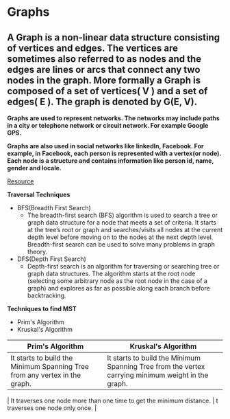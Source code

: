 # Graphs
## A Graph is a non-linear data structure consisting of vertices and edges. The vertices are sometimes also referred to as nodes and the edges are lines or arcs that connect any two nodes in the graph. More formally a Graph is composed of a set of vertices( V ) and a set of edges( E ). The graph is denoted by G(E, V).


**Graphs are used to represent networks. The networks may include paths in a city or telephone network or circuit network. For example Google GPS.**

**Graphs are also used in social networks like linkedIn, Facebook. For example, in Facebook, each person is represented with a vertex(or node). Each node is a structure     and contains information like person id, name, gender and locale.**

[Resource](https://www.geeksforgeeks.org/graph-data-structure-and-algorithms/)

**Traversal Techniques**
- BFS(Breadth First Search)
  - The breadth-first search (BFS) algorithm is used to search a tree or graph data structure for a node that meets a set of criteria. It starts at the tree’s root or       graph and searches/visits all nodes at the current depth level before moving on to the nodes at the next depth level. Breadth-first search can be used to solve many     problems in graph theory.
- DFS(Depth First Search)
  - Depth-first search is an algorithm for traversing or searching tree or graph data structures. The algorithm starts at the root node (selecting some arbitrary node as    the root node in the case of a graph) and explores as far as possible along each branch before backtracking. 


**Techniques to find MST**
- Prim's Algorithm
- Kruskal's Algorithm


| Prim's Algorithm | Kruskal's Algorithm |
|---------------------------------------- | ---------------------------------------- |
| It starts to build the Minimum Spanning Tree from any vertex in the graph. | It starts to build the Minimum Spanning Tree from the vertex carrying minimum weight in the graph. |

| It traverses one node more than one time to get the minimum distance. | t traverses one node only once. |
                                          
